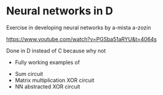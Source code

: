 # Neural networks in D

Exercise in developing neural networks by a-mista a-zozin

https://www.youtube.com/watch?v=PGSba51aRYU&t=4064s

Done in D instead of C because why not 

- Fully working examples of

* Sum circuit
* Matrix multiplication XOR circuit
* NN abstracted XOR circuit